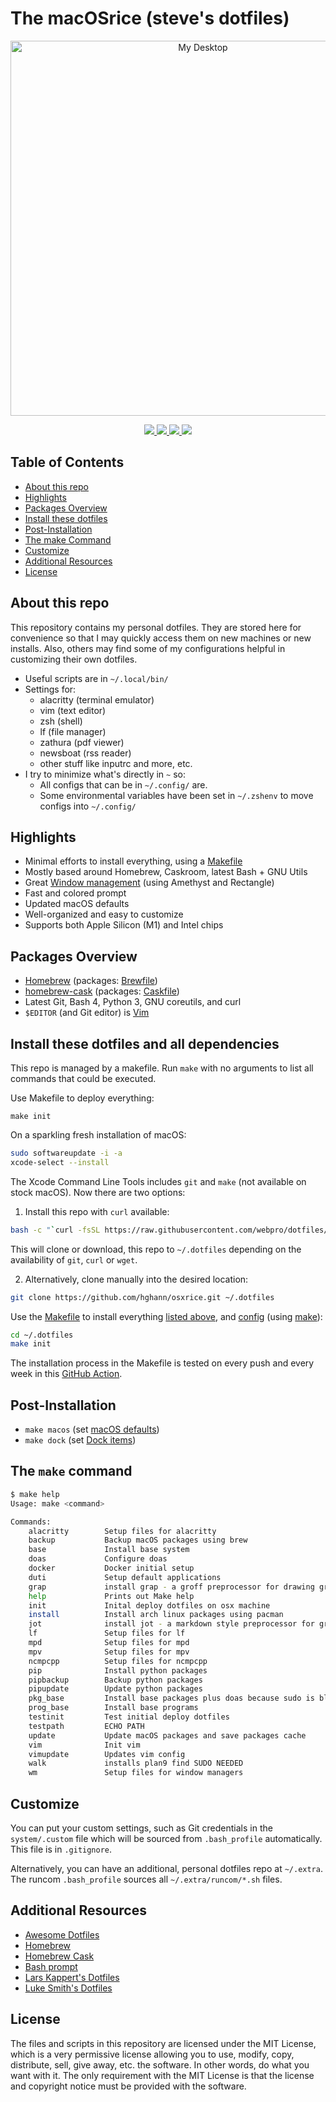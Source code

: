 # The macOSrice (steve's dotfiles)

<!-- Header & Preview Image -->
<p align="center">
    <img width="600" alt="My Desktop" src="https://github.com/hghann/osxrice/blob/master/screenshots/desktop.png">
</p>

<!-- Shields -->
<p align="center">
  <a href="https://github.com/hghann/osxrice/blob/master/LICENSE">
      <img src="https://img.shields.io/github/license/hghann/osxrice">
  </a>
  <a href="https://img.shields.io/github/languages/count/hghann/osxrice">
      <img src="https://img.shields.io/github/languages/count/hghann/osxrice">
  </a>
  <a href="https://img.shields.io/github/languages/code-size/hghann/osxrice">
      <img src="https://img.shields.io/github/languages/code-size/hghann/osxrice">
  </a>
  <a href="https://github.com/hghann/osxrice/pulse" alt="Activity">
      <img src="https://img.shields.io/github/commit-activity/m/hghann/osxrice">
  </a>
</p>

## Table of Contents

- [About this repo](#about-this-repo)
- [Highlights](#highlights)
- [Packages Overview](#packages-overview)
- [Install these dotfiles](#install-these-dotfiles-and-all-dependencies)
- [Post-Installation](#post-Installation)
- [The make Command](#the-make-command)
- [Customize](#customize)
- [Additional Resources](#additional-resources)
- [License](#license)

## About this repo

This repository contains my personal dotfiles. They are stored here for
convenience so that I may quickly access them on new machines or new installs.
Also, others may find some of my configurations helpful in customizing their
own dotfiles.

- Useful scripts are in `~/.local/bin/`
- Settings for:
	- alacritty (terminal emulator)
	- vim (text editor)
	- zsh (shell)
	- lf (file manager)
	- zathura (pdf viewer)
	- newsboat (rss reader)
	- other stuff like inputrc and more, etc.
- I try to minimize what's directly in `~` so:
	- All configs that can be in `~/.config/` are.
	- Some environmental variables have been set in `~/.zshenv` to move configs into `~/.config/`

## Highlights

- Minimal efforts to install everything, using a [Makefile](./Makefile)
- Mostly based around Homebrew, Caskroom, latest Bash + GNU Utils
- Great [Window management](https://github.com/hghann/osxrice/tree/master/.config/wm) (using Amethyst and Rectangle)
- Fast and colored prompt
- Updated macOS defaults
- Well-organized and easy to customize
- Supports both Apple Silicon (M1) and Intel chips

## Packages Overview

- [Homebrew](https://brew.sh) (packages: [Brewfile](./install/Brewfile))
- [homebrew-cask](https://github.com/Homebrew/homebrew-cask) (packages: [Caskfile](./install/Caskfile))
- Latest Git, Bash 4, Python 3, GNU coreutils, and curl
- `$EDITOR` (and Git editor) is [Vim](https://www.vim.org/)

## Install these dotfiles and all dependencies

This repo is managed by a makefile. Run `make` with no arguments to list
all commands that could be executed.

Use Makefile to deploy everything:

```
make init
```

On a sparkling fresh installation of macOS:

```bash
sudo softwareupdate -i -a
xcode-select --install
```

The Xcode Command Line Tools includes `git` and `make` (not available on stock
macOS). Now there are two options:

1. Install this repo with `curl` available:

```bash
bash -c "`curl -fsSL https://raw.githubusercontent.com/webpro/dotfiles/master/remote-install.sh`"
```

This will clone or download, this repo to `~/.dotfiles` depending on the
availability of `git`, `curl` or `wget`.

2. Alternatively, clone manually into the desired location:

```bash
git clone https://github.com/hghann/osxrice.git ~/.dotfiles
```

Use the [Makefile](./Makefile) to install everything
[listed above](#package-overview), and [config](./config) (using
[make](https://www.gnu.org/software/make/)):

```bash
cd ~/.dotfiles
make init
```

The installation process in the Makefile is tested on every push and every week
in this [GitHub Action](https://github.com/webpro/dotfiles/actions).

## Post-Installation

- `make macos` (set [macOS defaults](./macos/macOS.sh))
- `make dock` (set [Dock items](./macos/dock.sh))

## The `make` command

```bash
$ make help
Usage: make <command>

Commands:
    alacritty        Setup files for alacritty
    backup           Backup macOS packages using brew
    base             Install base system
    doas             Configure doas
    docker           Docker initial setup
    duti             Setup default applications
    grap             install grap - a groff preprocessor for drawing graphs
    help             Prints out Make help
    init             Inital deploy dotfiles on osx machine
    install          Install arch linux packages using pacman
    jot              install jot - a markdown style preprocessor for groff
    lf               Setup files for lf
    mpd              Setup files for mpd
    mpv              Setup files for mpv
    ncmpcpp          Setup files for ncmpcpp
    pip              Install python packages
    pipbackup        Backup python packages
    pipupdate        Update python packages
    pkg_base         Install base packages plus doas because sudo is bloat
    prog_base        Install base programs
    testinit         Test initial deploy dotfiles
    testpath         ECHO PATH
    update           Update macOS packages and save packages cache
    vim              Init vim
    vimupdate        Updates vim config
    walk             installs plan9 find SUDO NEEDED
    wm               Setup files for window managers
```

## Customize

You can put your custom settings, such as Git credentials in the `system/.custom` file which will be sourced from
`.bash_profile` automatically. This file is in `.gitignore`.

Alternatively, you can have an additional, personal dotfiles repo at `~/.extra`. The runcom `.bash_profile` sources all
`~/.extra/runcom/*.sh` files.

## Additional Resources

- [Awesome Dotfiles](https://github.com/webpro/awesome-dotfiles)
- [Homebrew](https://brew.sh)
- [Homebrew Cask](https://github.com/Homebrew/homebrew-cask)
- [Bash prompt](https://wiki.archlinux.org/index.php/Color_Bash_Prompt)
- [Lars Kappert's Dotfiles](https://github.com/webpro/dotfiles)
- [Luke Smith's Dotfiles](https://github.com/LukeSmithxyz/voidrice)

## License

The files and scripts in this repository are licensed under the MIT License,
which is a very permissive license allowing you to use, modify, copy,
distribute, sell, give away, etc. the software. In other words, do what you
want with it. The only requirement with the MIT License is that the license and
copyright notice must be provided with the software.
